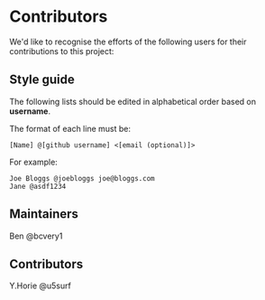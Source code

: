 # Contributors
We'd like to recognise the efforts of the following users for their contributions to this project:

## Style guide
The following lists should be edited in alphabetical order based on **username**.

The format of each line must be:
```
[Name] @[github username] <[email (optional)]>
```

For example:
```
Joe Bloggs @joebloggs joe@bloggs.com
Jane @asdf1234
```

## Maintainers
Ben @bcvery1

## Contributors
Y.Horie @u5surf
